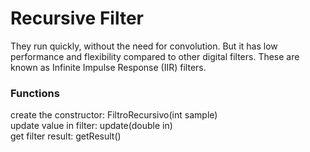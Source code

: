 # Recursive Filter

They run quickly, without the need for convolution. But it has low performance and flexibility compared to other digital filters. These are known as Infinite Impulse Response (IIR) filters.

### Functions

<p>
  create the constructor: FiltroRecursivo(int sample)<br />
  update value in filter: update(double in)<br />
  get filter result:      getResult()<br />
</p>
